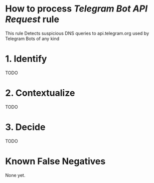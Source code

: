 # How to process *Telegram Bot API Request* rule
This rule Detects suspicious DNS queries to api.telegram.org used by Telegram Bots of any kind

# 1. Identify
TODO

# 2. Contextualize
TODO

# 3. Decide
TODO

# Known False Negatives
None yet.
